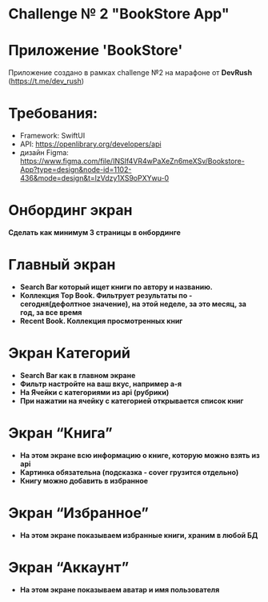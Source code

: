 # Challenge № 2 "BookStore App"

# Приложение 'BookStore'
Приложение создано в рамках challenge №2 на марафоне от **DevRush** (https://t.me/dev_rush)

# Требования:
- Framework: SwiftUI
- API: https://openlibrary.org/developers/api
- дизайн Figma: https://www.figma.com/file/INSIf4VR4wPaXeZn6meXSv/Bookstore-App?type=design&node-id=1102-436&mode=design&t=lzVdzy1XS9oPXYwu-0

# **Онбординг экран**

**Сделать как минимум 3 страницы в онбординге**

# **Главный экран**

- **Search Bar который ищет книги по автору и названию.**
- **Коллекция Top Book. Фильтрует результаты по - сегодня(дефолтное значение), на этой неделе, за это месяц, за год, за все время**
- **Recent Book. Коллекция просмотренных книг**

# Э**кран Категорий**

- **Search Bar как в главном экране**
- **Фильтр настройте на ваш вкус, например а-я**
- **На Ячейки с категориями из api (рубрики)**
- **При нажатии на ячейку с категорией открывается список книг**

# Экран “Книга”

- **На этом экране всю информацию о книге, которую можно взять из api**
- **Картинка обязательна (подсказка - cover грузится отдельно)**
- **Книгу можно добавить в избранное**

# Экран “Избранное”

- **На этом экране показываем избранные книги, храним в любой БД**

# Экран “Аккаунт”

- **На этом экране показываем аватар и имя пользователя**
